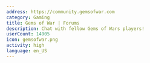 ```yaml
---
address: https://community.gemsofwar.com
category: Gaming
title: Gems of War | Forums
description: Chat with fellow Gems of Wars players!
userCount: 14905
icon: gemsofwar.png
activity: high
language: en_US
---
```

